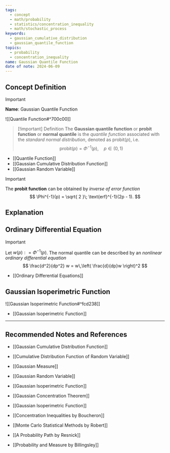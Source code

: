 ```yaml
---
tags:
  - concept
  - math/probability
  - statistics/concentration_inequality
  - math/stochastic_process
keywords:
  - gaussian_cumulative_distribution
  - gaussian_quantile_function
topics:
  - probability
  - concentration_inequality
name: Gaussian Quantile Function
date of note: 2024-06-09
---
```


## Concept Definition

>[!important]
>**Name**: Gaussian Quantile Function

![[Quantile Function#^700c00]]


>[!important] Definition
>The **Gaussian quantile function** or **probit function** or **normal quantile** is the *quantile function* associated with the *standard normal distribution*, denoted as $\text{probit}(p)$, i.e.
>$$
>\text{probit}(p) = \Phi^{-1}(p), \quad p\in (0,1)
>$$

- [[Quantile Function]]
- [[Gaussian Cumulative Distribution Function]]
- [[Gaussian Random Variable]]

>[!important]
>The **probit function** can be obtained by *inverse of error function*
>$$
>\Phi^{-1}(p) = \sqrt{ 2 }\; \text{erf}^{-1}(2p - 1).
>$$

## Explanation


## Ordinary Differential Equation

>[!important]
>Let $w(p): = \Phi^{-1}(p)$. The normal quantile can be described by an *nonlinear ordinary differential equation*
>$$
> \frac{d^2}{dp^2} w =  w\,\left( \frac{d}{dp}w  \right)^2
>$$

- [[Ordinary Differential Equations]]


## Gaussian Isoperimetric Function

![[Gaussian Isoperimetric Function#^fcd238]]


- [[Gaussian Isoperimetric Function]]




-----------
##  Recommended Notes and References

- [[Gaussian Cumulative Distribution Function]]
- [[Cumulative Distribution Function of Random Variable]]
- [[Gaussian Measure]]
- [[Gaussian Random Variable]]

- [[Gaussian Isoperimetric Function]]

- [[Gaussian Concentration Theorem]]
- [[Gaussian Isoperimetric Function]]


- [[Concentration Inequalities by Boucheron]]
- [[Monte Carlo Statistical Methods by Robert]]
- [[A Probability Path by Resnick]]
- [[Probability and Measure by Billingsley]]